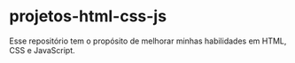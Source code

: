 # projetos-html-css-js
Esse repositório tem o propósito de melhorar minhas habilidades em HTML, CSS e JavaScript. 
